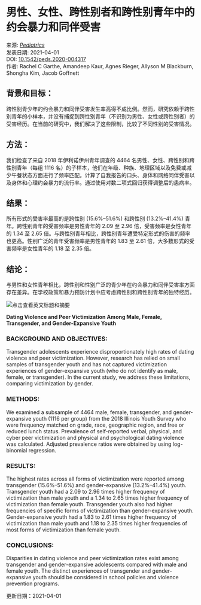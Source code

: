 # 男性、女性、跨性别者和跨性别青年中的约会暴力和同伴受害

来源: [_Pediatrics_](https://www.x-mol.com/ref/1661)  
发表日期: 2021-04-01  
DOI: [10.1542/peds.2020-004317](https://www.x-mol.com/ref/1661)  
作者: Rachel C Garthe, Amandeep Kaur, Agnes Rieger, Allyson M Blackburn, Shongha Kim, Jacob Goffnett  

## 背景和目标：

跨性别青少年的约会暴力和同伴受害发生率高得不成比例。然而，研究依赖于跨性别青年的小样本，并没有捕捉到跨性别青年（不识别为男性、女性或跨性别者）的受害经历。在当前的研究中，我们解决了这些限制，比较了不同性别的受害情况。

## 方法：

我们检查了来自 2018 年伊利诺伊州青年调查的 4464 名男性、女性、跨性别和跨性别青年（每组 1116 名）的子样本，他们在年级、种族、地理区域以及免费或减少午餐状态方面进行了频率匹配。计算了自我报告的口头、身体和网络同伴受害以及身体和心理约会暴力的流行率。通过使用对数二项式回归获得调整后的患病率。

## 结果：

所有形式的受害率最高的是跨性别 (15.6%–51.6%) 和跨性别 (13.2%–41.4%) 青年。跨性别青年的受害频率是男性青年的 2.09 至 2.96 倍，受害频率是女性青年的 1.34 至 2.65 倍。与跨性别青年相比，跨性别青年遭受特定形式的伤害的频率也更高。性别广泛的青年受害频率是男性青年的 1.83 至 2.61 倍，大多数形式的受害频率是女性青年的 1.18 至 2.35 倍。

## 结论：

与男性和女性青年相比，跨性别和性别广泛的青少年在约会暴力和同伴受害率方面存在差异。在学校政策和暴力预防计划中应考虑跨性别和跨性别青年的独特经历。

![点击查看英文标题和摘要](https://scdn.x-mol.com/jcss/images/paperTranslation.png) 

**Dating Violence and Peer Victimization Among Male, Female, Transgender, and Gender-Expansive Youth** 

### BACKGROUND AND OBJECTIVES:

Transgender adolescents experience disproportionately high rates of dating violence and peer victimization. However, research has relied on small samples of transgender youth and has not captured victimization experiences of gender-expansive youth (who do not identify as male, female, or transgender). In the current study, we address these limitations, comparing victimization by gender.

### METHODS:

We examined a subsample of 4464 male, female, transgender, and gender-expansive youth (1116 per group) from the 2018 Illinois Youth Survey who were frequency matched on grade, race, geographic region, and free or reduced lunch status. Prevalence of self-reported verbal, physical, and cyber peer victimization and physical and psychological dating violence was calculated. Adjusted prevalence ratios were obtained by using log-binomial regression.

### RESULTS:

The highest rates across all forms of victimization were reported among transgender (15.6%–51.6%) and gender-expansive (13.2%–41.4%) youth. Transgender youth had a 2.09 to 2.96 times higher frequency of victimization than male youth and a 1.34 to 2.65 times higher frequency of victimization than female youth. Transgender youth also had higher frequencies of specific forms of victimization than gender-expansive youth. Gender-expansive youth had a 1.83 to 2.61 times higher frequency of victimization than male youth and 1.18 to 2.35 times higher frequencies of most forms of victimization than female youth.

### CONCLUSIONS:

Disparities in dating violence and peer victimization rates exist among transgender and gender-expansive adolescents compared with male and female youth. The distinct experiences of transgender and gender-expansive youth should be considered in school policies and violence prevention programs.

更新日期：2021-04-01